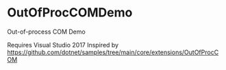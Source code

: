 # OutOfProcCOMDemo
Out-of-process COM Demo

Requires Visual Studio 2017
Inspired by https://github.com/dotnet/samples/tree/main/core/extensions/OutOfProcCOM
